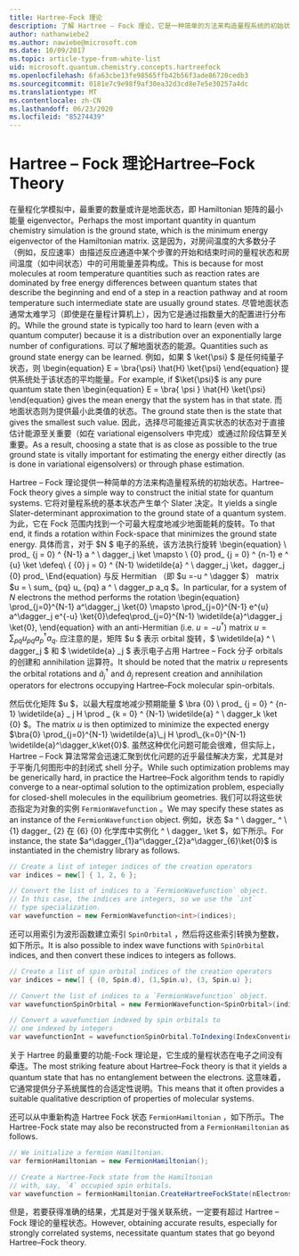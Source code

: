 ```yaml
---
title: Hartree-Fock 理论
description: 了解 Hartree – Fock 理论，它是一种简单的方法来构造量程系统的初始状态。
author: nathanwiebe2
ms.author: nawiebe@microsoft.com
ms.date: 10/09/2017
ms.topic: article-type-from-white-list
uid: microsoft.quantum.chemistry.concepts.hartreefock
ms.openlocfilehash: 6fa63cbe13fe98565ffb42b56f3ade86720cedb3
ms.sourcegitcommit: 0181e7c9e98f9af30ea32d3cd8e7e5e30257a4dc
ms.translationtype: MT
ms.contentlocale: zh-CN
ms.lasthandoff: 06/23/2020
ms.locfileid: "85274439"
---
```

# <a name="hartreefock-theory"></a><span data-ttu-id="473e9-103">Hartree – Fock 理论</span><span class="sxs-lookup"><span data-stu-id="473e9-103">Hartree–Fock Theory</span></span>

<span data-ttu-id="473e9-104">在量程化学模拟中，最重要的数量或许是地面状态，即 Hamiltonian 矩阵的最小能量 eigenvector。</span><span class="sxs-lookup"><span data-stu-id="473e9-104">Perhaps the most important quantity in quantum chemistry simulation is the ground state, which is the minimum energy eigenvector of the Hamiltonian matrix.</span></span>
<span data-ttu-id="473e9-105">这是因为，对房间温度的大多数分子（例如，反应速率）由描述反应通道中某个步骤的开始和结束时间的量程状态和房间温度（如中间状态）中的可用能量差异构成。</span><span class="sxs-lookup"><span data-stu-id="473e9-105">This is because for most molecules at room temperature quantities such as reaction rates are dominated by free energy differences between quantum states that describe the beginning and end of a step in a reaction pathway and at room temperature such intermediate state are usually ground states.</span></span>
<span data-ttu-id="473e9-106">尽管地面状态通常太难学习（即使是在量程计算机上），因为它是通过指数量大的配置进行分布的。</span><span class="sxs-lookup"><span data-stu-id="473e9-106">While the ground state is typically too hard to learn (even with a quantum computer) because it is a distribution over an exponentially large number of configurations.</span></span>
<span data-ttu-id="473e9-107">可以了解地面状态的能源。</span><span class="sxs-lookup"><span data-stu-id="473e9-107">Quantities such as ground state energy can be learned.</span></span>
<span data-ttu-id="473e9-108">例如，如果 $ \ket{\psi} $ 是任何纯量子状态，则 \begin{equation} E = \bra{\psi} \hat{H} \ket{\psi} \end{equation} 提供系统处于该状态的平均能量。</span><span class="sxs-lookup"><span data-stu-id="473e9-108">For example, if $\ket{\psi}$ is any pure quantum state then \begin{equation} E = \bra{ \psi } \hat{H} \ket{\psi} \end{equation} gives the mean energy that the system has in that state.</span></span>
<span data-ttu-id="473e9-109">而地面状态则为提供最小此类值的状态。</span><span class="sxs-lookup"><span data-stu-id="473e9-109">The ground state then is the state that gives the smallest such value.</span></span> <span data-ttu-id="473e9-110">因此，选择尽可能接近真实状态的状态对于直接估计能源至关重要（如在 variational eigensolvers 中完成）或通过阶段估算至关重要。</span><span class="sxs-lookup"><span data-stu-id="473e9-110">As a result, choosing a state that is as close as possible to the true ground state is vitally important for estimating the energy either directly (as is done in variational eigensolvers) or through phase estimation.</span></span>

<span data-ttu-id="473e9-111">Hartree – Fock 理论提供一种简单的方法来构造量程系统的初始状态。</span><span class="sxs-lookup"><span data-stu-id="473e9-111">Hartree–Fock theory gives a simple way to construct the initial state for quantum systems.</span></span> <span data-ttu-id="473e9-112">它将对量程系统的基本状态产生单个 Slater 决定。</span><span class="sxs-lookup"><span data-stu-id="473e9-112">It yields a single Slater-determinant approximation to the ground state of a quantum system.</span></span> <span data-ttu-id="473e9-113">为此，它在 Fock 范围内找到一个可最大程度地减少地面能耗的旋转。</span><span class="sxs-lookup"><span data-stu-id="473e9-113">To that end, it finds a rotation within Fock-space that minimizes the ground state energy.</span></span> <span data-ttu-id="473e9-114">具体而言，对于 $N $ 电子的系统，该方法执行旋转 \begin{equation} \ prod_ {j = 0} ^ {N-1} a ^ \ dagger_j \ket \mapsto \ {0} prod_ {j = 0} ^ {n-1} e ^ {u} \ket \defeq\ { {0} j = 0} ^ {N-1} \widetilde{a} ^ \ dagger_j \ket，dagger_j {0} prod_ \End{equation} 与反 Hermitian （即 $u =-u ^ \dagger $） matrix $u = \ sum_ {pq} u_ {pq} a ^ \ dagger_p a_q $。</span><span class="sxs-lookup"><span data-stu-id="473e9-114">In particular, for a system of $N$ electrons the method performs the rotation \begin{equation} \prod_{j=0}^{N-1} a^\dagger_j \ket{0} \mapsto \prod_{j=0}^{N-1} e^{u} a^\dagger_j e^{-u} \ket{0}\defeq\prod_{j=0}^{N-1}  \widetilde{a}^\dagger_j  \ket{0}, \end{equation} with an anti-Hermitian (i.e. $u= -u^\dagger$) matrix $u = \sum_{pq} u_{pq} a^\dagger_p a_q$.</span></span> <span data-ttu-id="473e9-115">应注意的是，矩阵 $u $ 表示 orbital 旋转，$ \widetilde{a} ^ \ dagger_j $ 和 $ \widetilde{a} _j $ 表示电子占用 Hartree – Fock 分子 orbitals 的创建和 annihilation 运算符。</span><span class="sxs-lookup"><span data-stu-id="473e9-115">It should be noted that the matrix $u$ represents the orbital rotations and $\widetilde{a}^\dagger_j$ and $\widetilde{a}_j$ represent creation and annihilation operators for electrons occupying Hartree–Fock molecular spin-orbitals.</span></span>


<span data-ttu-id="473e9-116">然后优化矩阵 $u $，以最大程度地减少预期能量 $ \bra {0} \ prod_ {j = 0} ^ {n-1} \widetilde{a} \_ j H \prod \_ {k = 0} ^ {N-1} \widetilde{a} ^ \ dagger_k \ket {0} $。</span><span class="sxs-lookup"><span data-stu-id="473e9-116">The matrix $u$ is then optimized to minimize the expected energy $\bra{0} \prod_{j=0}^{N-1}  \widetilde{a}\_j  H \prod\_{k=0}^{N-1}  \widetilde{a}^\dagger_k\ket{0}$.</span></span> <span data-ttu-id="473e9-117">虽然这种优化问题可能会很难，但实际上，Hartree – Fock 算法常常会迅速汇聚到优化问题的近乎最佳解决方案，尤其是对于平衡几何图形中的封闭式 shell 分子。</span><span class="sxs-lookup"><span data-stu-id="473e9-117">While such optimization problems may be generically hard, in practice the Hartree–Fock algorithm tends to rapidly converge to a near-optimal solution to the optimization problem, especially for closed-shell molecules in the equilibrium geometries.</span></span> <span data-ttu-id="473e9-118">我们可以将这些状态指定为对象的实例 `FermionWavefunction` 。</span><span class="sxs-lookup"><span data-stu-id="473e9-118">We may specify these states as an instance of the `FermionWavefunction` object.</span></span> <span data-ttu-id="473e9-119">例如，状态 $a ^ \ dagger_ ^ \ {1} dagger_ {2} 在 {6} {0} 化学库中实例化 ^ \ dagger_ \ket $，如下所示。</span><span class="sxs-lookup"><span data-stu-id="473e9-119">For instance, the state $a^\dagger_{1}a^\dagger_{2}a^\dagger_{6}\ket{0}$ is instantiated in the chemistry library as follows.</span></span>
```csharp
// Create a list of integer indices of the creation operators
var indices = new[] { 1, 2, 6 };

// Convert the list of indices to a `FermionWavefunction` object.
// In this case, the indices are integers, so we use the `int`
// type specialization.
var wavefunction = new FermionWavefunction<int>(indices);
```
<span data-ttu-id="473e9-120">还可以用索引为波形函数建立索引 `SpinOrbital` ，然后将这些索引转换为整数，如下所示。</span><span class="sxs-lookup"><span data-stu-id="473e9-120">It is also possible to index wave functions with `SpinOrbital` indices, and then convert these indices to integers as follows.</span></span>
```csharp
// Create a list of spin orbital indices of the creation operators
var indices = new[] { (0, Spin.d), (1,Spin.u), (3, Spin.u) };

// Convert the list of indices to a `FermionWavefunction` object.
var wavefunctionSpinOrbital = new FermionWavefunction<SpinOrbital>(indices.ToSpinOrbitals());

// Convert a wavefunction indexed by spin orbitals to
// one indexed by integers
var wavefunctionInt = wavefunctionSpinOrbital.ToIndexing(IndexConvention.UpDown);
```

<span data-ttu-id="473e9-121">关于 Hartree 的最重要的功能-Fock 理论是，它生成的量程状态在电子之间没有牵连。</span><span class="sxs-lookup"><span data-stu-id="473e9-121">The most striking feature about Hartree–Fock theory is that it yields a quantum state that has no entanglement between the electrons.</span></span>
<span data-ttu-id="473e9-122">这意味着，它通常提供分子系统属性的合适定性说明。</span><span class="sxs-lookup"><span data-stu-id="473e9-122">This means that it often provides a suitable qualitative description of properties of molecular systems.</span></span> 

<span data-ttu-id="473e9-123">还可以从中重新构造 Hartree Fock 状态 `FermionHamiltonian` ，如下所示。</span><span class="sxs-lookup"><span data-stu-id="473e9-123">The Hartree-Fock state may also be reconstructed from a `FermionHamiltonian`  as follows.</span></span>
```csharp
// We initialize a fermion Hamiltonian.
var fermionHamiltonian = new FermionHamiltonian();

// Create a Hartree-Fock state from the Hamiltonian 
// with, say, `4` occupied spin orbitals.
var wavefunction = fermionHamiltonian.CreateHartreeFockState(nElectrons: 4);
```

<span data-ttu-id="473e9-124">但是，若要获得准确的结果，尤其是对于强关联系统，一定要有超过 Hartree – Fock 理论的量程状态。</span><span class="sxs-lookup"><span data-stu-id="473e9-124">However, obtaining accurate results, especially for strongly correlated systems, necessitate quantum states that go beyond Hartree–Fock theory.</span></span>
